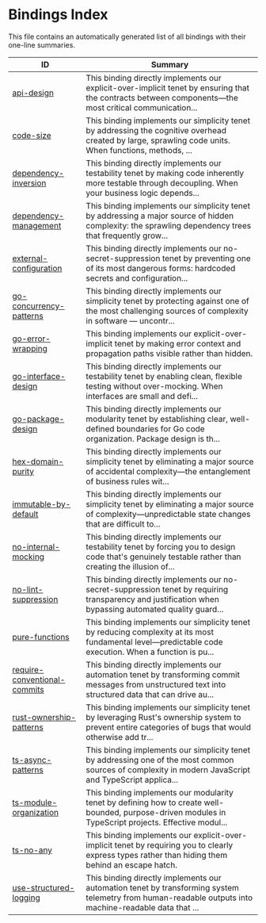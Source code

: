 # Bindings Index

This file contains an automatically generated list of all bindings with their one-line summaries.

| ID | Summary |
|---|---|
| [api-design](./api-design.md) | This binding directly implements our explicit-over-implicit tenet by ensuring that the contracts between components—the most critical communication... |
| [code-size](./code-size.md) | This binding implements our simplicity tenet by addressing the cognitive overhead created by large, sprawling code units. When functions, methods, ... |
| [dependency-inversion](./dependency-inversion.md) | This binding directly implements our testability tenet by making code inherently more testable through decoupling. When your business logic depends... |
| [dependency-management](./dependency-management.md) | This binding implements our simplicity tenet by addressing a major source of hidden complexity: the sprawling dependency trees that frequently grow... |
| [external-configuration](./external-configuration.md) | This binding directly implements our no-secret-suppression tenet by preventing one of its most dangerous forms: hardcoded secrets and configuration... |
| [go-concurrency-patterns](./go-concurrency-patterns.md) | This binding directly implements our simplicity tenet by protecting against one of the most challenging sources of complexity in software — uncontr... |
| [go-error-wrapping](./go-error-wrapping.md) | This binding implements our explicit-over-implicit tenet by making error context and propagation paths visible rather than hidden. |
| [go-interface-design](./go-interface-design.md) | This binding directly implements our testability tenet by enabling clean, flexible testing without over-mocking. When interfaces are small and defi... |
| [go-package-design](./go-package-design.md) | This binding directly implements our modularity tenet by establishing clear, well-defined boundaries for Go code organization. Package design is th... |
| [hex-domain-purity](./hex-domain-purity.md) | This binding directly implements our simplicity tenet by eliminating a major source of accidental complexity—the entanglement of business rules wit... |
| [immutable-by-default](./immutable-by-default.md) | This binding directly implements our simplicity tenet by eliminating a major source of complexity—unpredictable state changes that are difficult to... |
| [no-internal-mocking](./no-internal-mocking.md) | This binding directly implements our testability tenet by forcing you to design code that's genuinely testable rather than creating the illusion of... |
| [no-lint-suppression](./no-lint-suppression.md) | This binding directly implements our no-secret-suppression tenet by requiring transparency and justification when bypassing automated quality guard... |
| [pure-functions](./pure-functions.md) | This binding implements our simplicity tenet by reducing complexity at its most fundamental level—predictable code execution. When a function is pu... |
| [require-conventional-commits](./require-conventional-commits.md) | This binding directly implements our automation tenet by transforming commit messages from unstructured text into structured data that can drive au... |
| [rust-ownership-patterns](./rust-ownership-patterns.md) | This binding implements our simplicity tenet by leveraging Rust's ownership system to prevent entire categories of bugs that would otherwise add tr... |
| [ts-async-patterns](./ts-async-patterns.md) | This binding implements our simplicity tenet by addressing one of the most common sources of complexity in modern JavaScript and TypeScript applica... |
| [ts-module-organization](./ts-module-organization.md) | This binding implements our modularity tenet by defining how to create well-bounded, purpose-driven modules in TypeScript projects. Effective modul... |
| [ts-no-any](./ts-no-any.md) | This binding implements our explicit-over-implicit tenet by requiring you to clearly express types rather than hiding them behind an escape hatch. |
| [use-structured-logging](./use-structured-logging.md) | This binding directly implements our automation tenet by transforming system telemetry from human-readable outputs into machine-readable data that ... |
